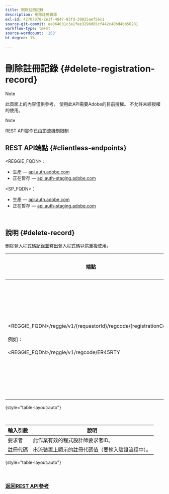 ```yaml
---
title: 刪除註冊記錄
description: 刪除註冊資源
exl-id: 42707070-2e1f-4847-93fd-30025aef56c1
source-git-commit: ea064031c3a1fee3298d85cf442c40bd4bb56281
workflow-type: tm+mt
source-wordcount: '153'
ht-degree: 1%

---
```


# 刪除註冊記錄 {#delete-registration-record}

>[!NOTE]
>
>此頁面上的內容僅供參考。 使用此API需要Adobe的目前授權。 不允許未經授權的使用。

>[!NOTE]
>
> REST API實作已由[節流機制](/help/authentication/throttling-mechanism.md)限制

## REST API端點 {#clientless-endpoints}

&lt;REGGIE_FQDN>：

* 生產 — [api.auth.adobe.com](http://api.auth.adobe.com/)
* 正在暫存 — [api.auth-staging.adobe.com](http://api.auth-staging.adobe.com/)

&lt;SP_FQDN>：

* 生產 — [api.auth.adobe.com](http://api.auth.adobe.com/)
* 正在暫存 — [api.auth-staging.adobe.com](http://api.auth-staging.adobe.com/)

</br>


## 說明 {#delete-record}

刪除登入程式碼記錄並釋出登入程式碼以供重複使用。

| 端點 | 呼叫</br>者 | 輸入   </br>引數 | HTTP </br>方法 | 回應 | HTTP </br>回應 |
| --- | --- | --- | --- | --- | --- |
| &lt;REGGIE_FQDN>/reggie/v1/{requestorId}/regcode/{registrationCode}</br></br>例如：</br></br>&lt;REGGIE_FQDN>/reggie/v1/regcode/ER45RTY | 串流應用程式</br></br>或</br></br>程式設計師服務 | 1.要求者識別碼</br>    （路徑元件）</br>2。  註冊代碼</br>    （路徑元件） | DELETE | 無 | 204 |

{style="table-layout:auto"}

</br>

| 輸入引數 | 說明 |
| --- | --- |
| 要求者 | 此作業有效的程式設計師要求者ID。 |
| 註冊代碼 | 串流裝置上顯示的註冊代碼值（要輸入驗證流程中）。 |

{style="table-layout:auto"}

</br>

### [返回REST API參考](/help/authentication/rest-api-reference.md)
